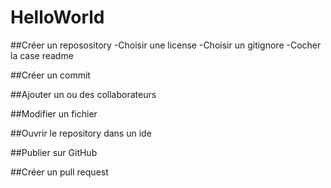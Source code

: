# HelloWorld

##Créer  un reposository
-Choisir une license
-Choisir un gitignore
-Cocher la case readme

##Créer un commit

##Ajouter un ou des collaborateurs 

##Modifier un fichier

##Ouvrir le repository dans un ide

##Publier sur GitHub

##Créer un pull request
